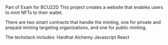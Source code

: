 Part of Exam for BCU22D
This project creates a website that enables users to mint NFTs to their wallet. 

There are two smart contracts that handle the minting, one for private and prepaid minting targeting organizations, and one for public minting. 

The techstack includes:
Hardhat
Alchemy
Javascript
React
